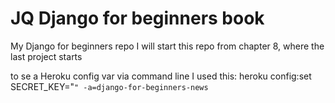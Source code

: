 # JQ Django for beginners book
 My Django for beginners repo
I will start this repo from chapter 8, where the last project starts


to se a Heroku config var via command line I used this:
heroku config:set SECRET_KEY="<code here>" -a=django-for-beginners-news